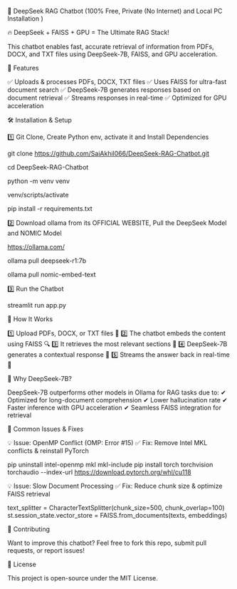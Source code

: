 🚀 DeepSeek RAG Chatbot (100% Free, Private (No Internet) and Local PC Installation )

🔥 DeepSeek + FAISS + GPU = The Ultimate RAG Stack!

This chatbot enables fast, accurate retrieval of information from PDFs, DOCX, and TXT files using DeepSeek-7B, FAISS, and GPU acceleration.

🔹 Features

✅ Uploads & processes PDFs, DOCX, TXT files
✅ Uses FAISS for ultra-fast document search
✅ DeepSeek-7B generates responses based on document retrieval
✅ Streams responses in real-time
✅ Optimized for GPU acceleration

🛠️ Installation & Setup

1️⃣ Git Clone, Create Python env, activate it and Install Dependencies

git clone https://github.com/SaiAkhil066/DeepSeek-RAG-Chatbot.git

cd DeepSeek-RAG-Chatbot

python -m venv venv

venv/scripts/activate

pip install -r requirements.txt


2️⃣ Download ollama from its OFFICIAL WEBSITE, Pull the DeepSeek Model and NOMIC Model

https://ollama.com/

ollama pull deepseek-r1:7b

ollama pull nomic-embed-text


3️⃣ Run the Chatbot

streamlit run app.py

📌 How It Works

1️⃣ Upload PDFs, DOCX, or TXT files 📂
2️⃣ The chatbot embeds the content using FAISS 🔍
3️⃣ It retrieves the most relevant sections 📝
4️⃣ DeepSeek-7B generates a contextual response 💬
5️⃣ Streams the answer back in real-time 🚀

🔹 Why DeepSeek-7B?

DeepSeek-7B outperforms other models in Ollama for RAG tasks due to:
✔ Optimized for long-document comprehension
✔ Lower hallucination rate
✔ Faster inference with GPU acceleration
✔ Seamless FAISS integration for retrieval




📌 Common Issues & Fixes

💡 Issue: OpenMP Conflict (OMP: Error #15)
✅ Fix: Remove Intel MKL conflicts & reinstall PyTorch

pip uninstall intel-openmp mkl mkl-include
pip install torch torchvision torchaudio --index-url https://download.pytorch.org/whl/cu118

💡 Issue: Slow Document Processing
✅ Fix: Reduce chunk size & optimize FAISS retrieval

text_splitter = CharacterTextSplitter(chunk_size=500, chunk_overlap=100)
st.session_state.vector_store = FAISS.from_documents(texts, embeddings)

📌 Contributing

Want to improve this chatbot? Feel free to fork this repo, submit pull requests, or report issues!

📌 License

This project is open-source under the MIT License.
